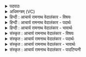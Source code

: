 <details><summary>पदपाठः</summary>

तम्। त्वा꣣। धर्ता꣡र꣢म्। ओ꣣ण्योः꣢। प꣡व꣢꣯मानः। स्व꣣र्दृ꣡श꣢म्। स्वः꣣। दृ꣡श꣢꣯म्। हि꣣न्वे꣢। वा꣡जे꣢꣯षु। वा꣣जि꣡न꣢म्। ८०४।
</details>

<details><summary>अधिमन्त्रम् (VC)</summary>

- पवमानः सोमः
- भृगुर्वारुणिर्जमदग्निर्भार्गवो वा
- गायत्री
- षड्जः
</details>

<details><summary>हिन्दी : आचार्य रामनाथ वेदालंकार - विषयः</summary>

इस प्रकार ब्रह्मविद्या में आचार्य का योगदान कहकर अब परमात्मा का विषय वर्णित करते हैं।
</details>

<details><summary>हिन्दी : आचार्य रामनाथ वेदालंकार - पदार्थः</summary>

पदार्थान्वयभाषाः -  हे (पवमान) पवित्रकर्त्ता,सर्वान्तर्यामी जगदीश्वर ! (ओण्योः) द्युलोक और भूलोक को (धर्तारम्) धारण करनेवाले, (स्वर्दृशम्) सूर्य वा मोक्षानन्द का दर्शन करानेवाले, (वाजिनम्) बलवान् (तं त्वा) उस प्रसिद्ध तुझको,मैं (वाजेषु) बलों के निमित्त से (हिन्वे) प्रसन्न करता हूँ ॥२॥
</details>

<details><summary>हिन्दी : आचार्य रामनाथ वेदालंकार - भावार्थः</summary>

भावार्थभाषाः -  जो जगदीश्वर सूर्य,भूमि आदि को धारण करता है,वह विपत्तियों में बल-प्रदान द्वारा अपने उपासकों को भी क्यों न धारण करेगा ॥२॥
</details>

<details><summary>संस्कृत : आचार्य रामनाथ वेदालंकार - विषयः</summary>

एवं ब्रह्मविद्यायामाचार्यस्य योगदानमुक्त्वा सम्प्रति परमात्मविषयमाह।
</details>

<details><summary>संस्कृत : आचार्य रामनाथ वेदालंकार - पदार्थः</summary>

पदार्थान्वयभाषाः -  हे (पवमान) पवित्रकर्तः सर्वान्तर्यामिन् जगदीश्वर ! (ओण्योः) द्यावापृथिव्योः।[ओण्यौ इति द्यावापृथिव्योर्नाम। निघं० ३।३०।] (धर्तारम्) धारकम्, (स्वर्दृशम्) सूर्यस्य मोक्षानन्दस्य वा दर्शकम्, (वाजिनम्) बलवन्तम् (तं त्वा) तादृशं प्रसिद्धं त्वाम्,अहम् (वाजेषु) बलेषु निमित्तेषु (हिन्वे) प्रीणयामि।[हिवि प्रीणनार्थो भ्वादिः,आत्मनेपदं छान्दसम्]॥२॥
</details>

<details><summary>संस्कृत : आचार्य रामनाथ वेदालंकार - भावार्थः</summary>

भावार्थभाषाः -  यो जगदीश्वरो द्यावापृथिव्यादिकस्य धर्ताऽस्ति स विपत्सु बलप्रदानेन स्वोपासकानपि कुतो न धारयेत् ॥२॥
</details>

<details><summary>संस्कृत : आचार्य रामनाथ वेदालंकार - पादटिप्पनी</summary>

टिप्पणी:   २. ऋ० ९।६५।११।
</details>